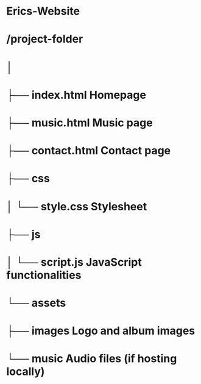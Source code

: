 # Erics-Website

# /project-folder

# │

# ├── index.html Homepage

# ├── music.html Music page

# ├── contact.html Contact page

# ├── css

# │ └── style.css Stylesheet

# ├── js

# │ └── script.js JavaScript functionalities

# └── assets

# ├── images Logo and album images

# └── music Audio files (if hosting locally)
